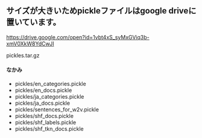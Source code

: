 ## サイズが大きいためpickleファイルはgoogle driveに置いています。

https://drive.google.com/open?id=1vbt4xS_syMxGViq3b-xmV0XkW8YdCwJI

pickles.tar.gz

#### なかみ
- pickles/en_categories.pickle
- pickles/en_docs.pickle
- pickles/ja_categories.pickle
- pickles/ja_docs.pickle
- pickles/sentences_for_w2v.pickle
- pickles/shf_docs.pickle
- pickles/shf_labels.pickle
- pickles/shf_tkn_docs.pickle
